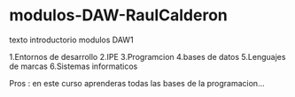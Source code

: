 # modulos-DAW-RaulCalderon
 texto introductorio modulos DAW1

 1.Entornos de desarrollo
 2.IPE
 3.Programcion
 4.bases de datos
 5.Lenguajes de marcas
 6.Sistemas informaticos

Pros :
en este curso aprenderas todas las bases de la programacion...